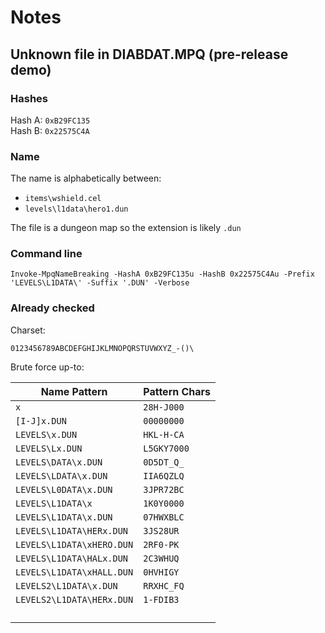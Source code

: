 # Notes

## Unknown file in DIABDAT.MPQ (pre-release demo)
### Hashes

Hash A: `0xB29FC135`  
Hash B: `0x22575C4A`

### Name

The name is alphabetically between:
- `items\wshield.cel`
- `levels\l1data\hero1.dun`

The file is a dungeon map so the extension is likely `.dun`

### Command line

```pwsh
Invoke-MpqNameBreaking -HashA 0xB29FC135u -HashB 0x22575C4Au -Prefix 'LEVELS\L1DATA\' -Suffix '.DUN' -Verbose
```

### Already checked

Charset:
```
0123456789ABCDEFGHIJKLMNOPQRSTUVWXYZ_-()\
```

Brute force up-to:

| Name Pattern              | Pattern Chars |
| ------------------------- | ------------- |
| `x`                       | `28H-J000`    |
| `[I-J]x.DUN`              | `00000000`    |
| `LEVELS\x.DUN`            | `HKL-H-CA`    |
| `LEVELS\Lx.DUN`           | `L5GKY7000`   |
| `LEVELS\DATA\x.DUN`       | `0D5DT_Q_`    |
| `LEVELS\LDATA\x.DUN`      | `IIA6QZLQ`    |
| `LEVELS\L0DATA\x.DUN`     | `3JPR72BC`    |
| `LEVELS\L1DATA\x`         | `1K0Y0000`    |
| `LEVELS\L1DATA\x.DUN`     | `07HWXBLC`    |
| `LEVELS\L1DATA\HERx.DUN`  | `3JS28UR`     |
| `LEVELS\L1DATA\xHERO.DUN` | `2RF0-PK`     |
| `LEVELS\L1DATA\HALx.DUN`  | `2C3WHUQ`     |
| `LEVELS\L1DATA\xHALL.DUN` | `0HVHIGY`     |
| `LEVELS2\L1DATA\x.DUN`    | `RRXHC_FQ`    |
| `LEVELS2\L1DATA\HERx.DUN` | `1-FDIB3`     |
|  |  |
|  |  |
|  |  |
|  |  |
